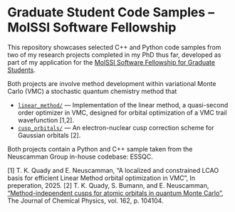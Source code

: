 # Graduate Student Code Samples – MolSSI Software Fellowship 

This repository showcases selected C++ and Python code samples from two of my research projects completed in my PhD thus far, developed as part of my application for the [MolSSI Software Fellowship for Graduate Students](https://molssi.org/fellowship/).


Both projects are involve method development within variational Monte Carlo (VMC) a stochastic quantum chemistry method that 
- [`linear_method/`](linear_method/) — Implementation of the linear method, a quasi-second order optimizer in VMC, designed for orbital optimization of a VMC trail wavefunction [1,2].
- [`cusp_orbitals/`](cusp_orbitals/) — An electron-nuclear cusp correction scheme for Gaussian orbitals [2].

Both projects contain a Python and C++ sample taken from the Neuscamman Group in-house codebase: ESSQC. 

[1] T. K. Quady and E. Neuscamman, “A localized and constrained LCAO basis for efficient
Linear Method orbital optimization in VMC”, In preperation, 2025.
[2] T. K. Quady, S. Bumann, and E. Neuscamman, [“Method-independent cusps for atomic orbitals
in quantum Monte Carlo”](https://pubs.aip.org/aip/jcp/article/162/10/104104/3338898), The Journal of Chemical Physics, vol. 162, p. 104104.

